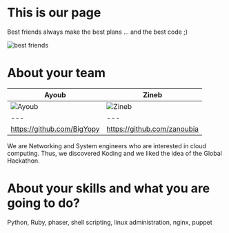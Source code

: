 This is our page
================

Best friends always make the best plans ... and the best code ;)

![best friends](https://scontent-b-mad.xx.fbcdn.net/hphotos-xpf1/v/t1.0-9/1888611_364477923726438_9087867357789785653_n.png?oh=61d952feb9ffad60635136dd3ffbc8b8&oe=55095F43)

About your team
===========================
| Ayoub | Zineb
|--- |--- 
| ![Ayoub](https://raw.githubusercontent.com/zanoubia/global.hackathon/master/Teams/YopZ/img/samtheeagle.png) |![Zineb](https://raw.githubusercontent.com/zanoubia/global.hackathon/master/Teams/YopZ/img/me.png)
| --- | ---
| https://github.com/BigYopy| https://github.com/zanoubia

We are Networking and System engineers who are interested in cloud computing. Thus, we discovered Koding and we liked the idea of the Global Hackathon.


About your skills and what you are going to do?
=======
Python, Ruby, phaser, shell scripting, linux administration, nginx, puppet


